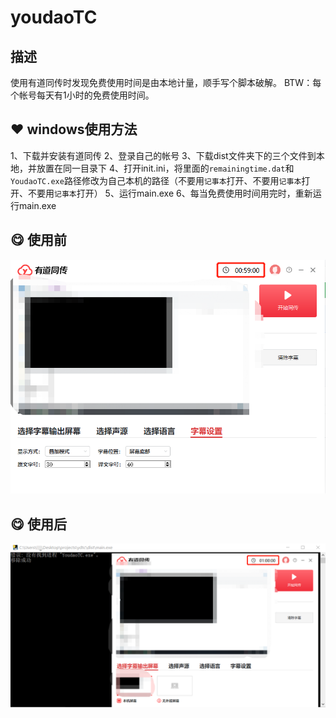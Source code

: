# youdaoTC

## 描述

使用有道同传时发现免费使用时间是由本地计量，顺手写个脚本破解。
BTW：每个帐号每天有1小时的免费使用时间。

## :hearts: windows使用方法
1、下载并安装有道同传
2、登录自己的帐号
3、下载dist文件夹下的三个文件到本地，并放置在同一目录下
4、打开init.ini，将里面的`remainingtime.dat`和`YoudaoTC.exe`路径修改为自己本机的路径（不要用`记事本`打开、不要用`记事本`打开、不要用`记事本`打开）
5、运行main.exe
6、每当免费使用时间用完时，重新运行main.exe

## :yum: 使用前
![](pic/使用前.png)

## :yum: 使用后
![](pic/使用后.png)


